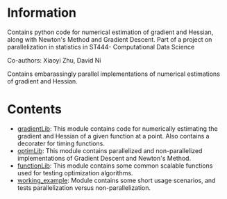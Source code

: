 # Information
Contains python code for numerical estimation of gradient and Hessian, along with Newton's Method and Gradient Descent. Part of a project on parallelization in statistics in ST444- Computational Data Science

Co-authors: Xiaoyi Zhu, David Ni

Contains embarassingly parallel implementations of numerical estimations of gradient and Hessian.

# Contents
  - [gradientLib](./gradientLib.py): This module contains code for numerically estimating the gradient and Hessian of a given function at a point. Also contains a decorater for timing functions. 
  - [optimLib](./optimLib.py): This module contains parallelized and non-parallelized implementations of Gradient Descent and Newton's Method. 
  - [functionLib](./functionLib.py): This module contains some common scalable functions used for testing optimization algorithms. 
  - [working_example](./working_example.py): Module contains some short usage scenarios, and tests parallelization versus non-parallelization. 
